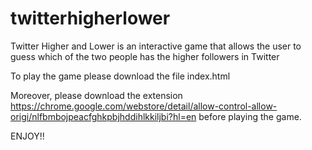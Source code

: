 # twitterhigherlower

Twitter Higher and Lower is an interactive game
that allows the user to guess which of the two 
people has the higher followers in Twitter

To play the game please download the file index.html

Moreover, please download the extension 
https://chrome.google.com/webstore/detail/allow-control-allow-origi/nlfbmbojpeacfghkpbjhddihlkkiljbi?hl=en
before playing the game.

ENJOY!! 
